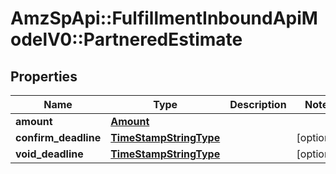 # AmzSpApi::FulfillmentInboundApiModelV0::PartneredEstimate

## Properties
Name | Type | Description | Notes
------------ | ------------- | ------------- | -------------
**amount** | [**Amount**](Amount.md) |  | 
**confirm_deadline** | [**TimeStampStringType**](TimeStampStringType.md) |  | [optional] 
**void_deadline** | [**TimeStampStringType**](TimeStampStringType.md) |  | [optional] 

